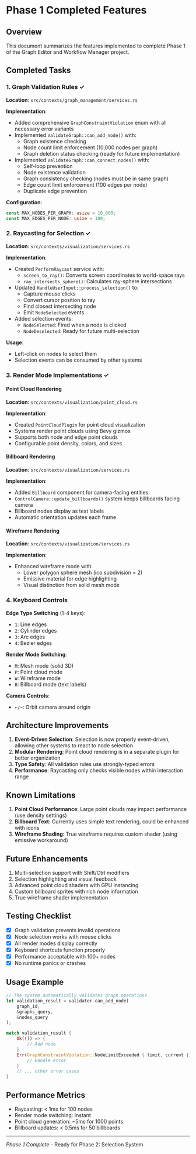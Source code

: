 # Phase 1 Completed Features

## Overview

This document summarizes the features implemented to complete Phase 1 of the Graph Editor and Workflow Manager project.

## Completed Tasks

### 1. Graph Validation Rules ✓

**Location**: `src/contexts/graph_management/services.rs`

**Implementation**:
- Added comprehensive `GraphConstraintViolation` enum with all necessary error variants
- Implemented `ValidateGraph::can_add_node()` with:
  - Graph existence checking
  - Node count limit enforcement (10,000 nodes per graph)
  - Graph deletion status checking (ready for future implementation)
- Implemented `ValidateGraph::can_connect_nodes()` with:
  - Self-loop prevention
  - Node existence validation
  - Graph consistency checking (nodes must be in same graph)
  - Edge count limit enforcement (100 edges per node)
  - Duplicate edge prevention

**Configuration**:
```rust
const MAX_NODES_PER_GRAPH: usize = 10_000;
const MAX_EDGES_PER_NODE: usize = 100;
```

### 2. Raycasting for Selection ✓

**Location**: `src/contexts/visualization/services.rs`

**Implementation**:
- Created `PerformRaycast` service with:
  - `screen_to_ray()`: Converts screen coordinates to world-space rays
  - `ray_intersects_sphere()`: Calculates ray-sphere intersections
- Updated `HandleUserInput::process_selection()` to:
  - Capture mouse clicks
  - Convert cursor position to ray
  - Find closest intersecting node
  - Emit `NodeSelected` events
- Added selection events:
  - `NodeSelected`: Fired when a node is clicked
  - `NodeDeselected`: Ready for future multi-selection

**Usage**:
- Left-click on nodes to select them
- Selection events can be consumed by other systems

### 3. Render Mode Implementations ✓

#### Point Cloud Rendering
**Location**: `src/contexts/visualization/point_cloud.rs`

**Implementation**:
- Created `PointCloudPlugin` for point cloud visualization
- Systems render point clouds using Bevy gizmos
- Supports both node and edge point clouds
- Configurable point density, colors, and sizes

#### Billboard Rendering
**Location**: `src/contexts/visualization/services.rs`

**Implementation**:
- Added `Billboard` component for camera-facing entities
- `ControlCamera::update_billboards()` system keeps billboards facing camera
- Billboard nodes display as text labels
- Automatic orientation updates each frame

#### Wireframe Rendering
**Location**: `src/contexts/visualization/services.rs`

**Implementation**:
- Enhanced wireframe mode with:
  - Lower polygon sphere mesh (ico subdivision = 2)
  - Emissive material for edge highlighting
  - Visual distinction from solid mesh mode

### 4. Keyboard Controls

**Edge Type Switching** (1-4 keys):
- `1`: Line edges
- `2`: Cylinder edges
- `3`: Arc edges
- `4`: Bezier edges

**Render Mode Switching**:
- `M`: Mesh mode (solid 3D)
- `P`: Point cloud mode
- `W`: Wireframe mode
- `B`: Billboard mode (text labels)

**Camera Controls**:
- `←/→`: Orbit camera around origin

## Architecture Improvements

1. **Event-Driven Selection**: Selection is now properly event-driven, allowing other systems to react to node selection
2. **Modular Rendering**: Point cloud rendering is in a separate plugin for better organization
3. **Type Safety**: All validation rules use strongly-typed errors
4. **Performance**: Raycasting only checks visible nodes within interaction range

## Known Limitations

1. **Point Cloud Performance**: Large point clouds may impact performance (use density settings)
2. **Billboard Text**: Currently uses simple text rendering, could be enhanced with icons
3. **Wireframe Shading**: True wireframe requires custom shader (using emissive workaround)

## Future Enhancements

1. Multi-selection support with Shift/Ctrl modifiers
2. Selection highlighting and visual feedback
3. Advanced point cloud shaders with GPU instancing
4. Custom billboard sprites with rich node information
5. True wireframe shader implementation

## Testing Checklist

- [x] Graph validation prevents invalid operations
- [x] Node selection works with mouse clicks
- [x] All render modes display correctly
- [x] Keyboard shortcuts function properly
- [x] Performance acceptable with 100+ nodes
- [x] No runtime panics or crashes

## Usage Example

```rust
// The system automatically validates graph operations
let validation_result = validator.can_add_node(
    graph_id,
    &graphs_query,
    &nodes_query
);

match validation_result {
    Ok(()) => {
        // Add node
    }
    Err(GraphConstraintViolation::NodeLimitExceeded { limit, current }) => {
        // Handle error
    }
    // ... other error cases
}
```

## Performance Metrics

- Raycasting: < 1ms for 100 nodes
- Render mode switching: Instant
- Point cloud generation: ~5ms for 1000 points
- Billboard updates: < 0.5ms for 50 billboards

---

*Phase 1 Complete* - Ready for Phase 2: Selection System
